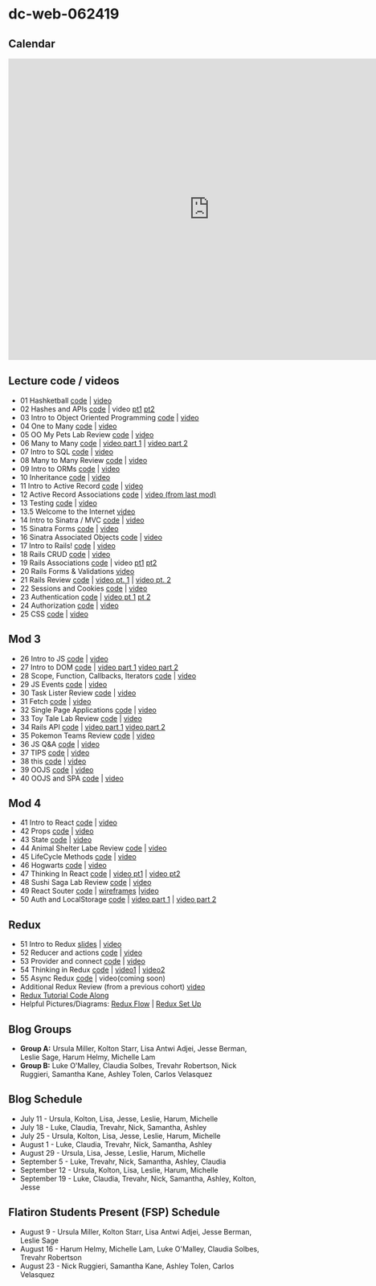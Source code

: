 # dc-web-062419

## Calendar

<iframe src="https://calendar.google.com/calendar/b/1/embed?height=600&amp;wkst=1&amp;bgcolor=%23ffffff&amp;ctz=America%2FNew_York&amp;src=ZmxhdGlyb25zY2hvb2wuY29tX2FjZDlram5kc2d2NGw1dnM5NGw1b3BmZGRvQGdyb3VwLmNhbGVuZGFyLmdvb2dsZS5jb20&amp;src=ZmxhdGlyb25zY2hvb2wuY29tX3A4ajk2M3ZkNDRqaTU2OThmM2k0bmtycTcwQGdyb3VwLmNhbGVuZGFyLmdvb2dsZS5jb20&amp;color=%237986CB&amp;color=%238E24AA&amp;mode=WEEK" style="border-width:0" width="800" height="600" frameborder="0" scrolling="no"></iframe>

## Lecture code / videos

* 01 Hashketball [code](https://github.com/learn-co-students/dc-web-062419/tree/master/01-hashketball-review) | [video](https://youtu.be/aQ8C3U566MQ)
* 02 Hashes and APIs [code](https://github.com/learn-co-students/dc-web-062419/tree/master/02-apis-and-the-internet) | video [pt1](https://youtu.be/NQZz6BSxD7U) [pt2](https://youtu.be/6_1BG6r0Q-E)
* 03 Intro to Object Oriented Programming [code](https://github.com/learn-co-students/dc-web-062419/tree/master/3-Intro-to-OO) | [video](https://youtu.be/0rZrYTXLWEM)
* 04 One to Many [code](https://github.com/learn-co-students/dc-web-062419/tree/master/4-One-to-Many) | [video](https://youtu.be/hTYIsJS8JFg)
* 05 OO My Pets Lab Review [code](https://github.com/learn-co-students/dc-web-062419/tree/master/05-OO-My-Pets-Review) | [video](https://youtu.be/Xa-99G1B8nQ)
* 06 Many to Many [code](https://github.com/learn-co-students/dc-web-062419/tree/master/06-Many-to-Many) | [video part 1](https://youtu.be/jIZ08aAbcJQ) | [video part 2](https://youtu.be/nv21DY-l8V4)
* 07 Intro to SQL [code](https://github.com/learn-co-students/dc-web-062419/tree/master/07-Intro-To-SQL) | [video](https://youtu.be/fZ1oHwcMo6w)
* 08 Many to Many Review [code](https://github.com/learn-co-students/dc-web-062419/tree/master/08-Many-To-Many-Review) | [video](https://www.youtube.com/watch?v=61xuCj8adsE&feature=youtu.be)
* 09 Intro to ORMs [code](https://github.com/learn-co-students/dc-web-062419/tree/master/09-intro-to-orms) | [video](https://youtu.be/GOCpiwUHNFw)
* 10 Inheritance [code](https://github.com/learn-co-students/dc-web-062419/tree/master/10-inheritance) | [video](https://youtu.be/IplXjfXgn6k)
* 11 Intro to Active Record [code](https://github.com/learn-co-students/dc-web-062419/tree/master/11-intro-to-active-record) | [video](https://youtu.be/hQ20bQDaDIA)
* 12 Active Record Associations [code](https://github.com/learn-co-students/dc-web-062419/tree/master/12-active-record-associations) | [video (from last mod)](https://youtu.be/BE8pl7DXwvo)
* 13 Testing [code](https://github.com/learn-co-students/dc-web-062419/tree/master/13-intro-to-testing) | [video](https://youtu.be/nEwYwjGH5Xc)
* 13.5 Welcome to the Internet [video](https://youtu.be/neBv0Y9Es0o)
* 14 Intro to Sinatra / MVC [code](https://github.com/learn-co-students/dc-web-062419/tree/master/14-sinatra-mvc) | [video](https://youtu.be/6VTCclwT9M8)
* 15 Sinatra Forms [code](https://github.com/learn-co-students/dc-web-062419/tree/master/15-sinatra-forms) | [video](https://youtu.be/HV_ggSI8fTM)
* 16 Sinatra Associated Objects [code](https://github.com/learn-co-students/dc-web-062419/tree/master/16-sinatra-associated-objects) | [video](https://youtu.be/OoG1DGdyPy8)
* 17 Intro to Rails! [code](https://github.com/learn-co-students/dc-web-062419/tree/master/17-intro-to-rails/pet_store) | [video](https://www.youtube.com/watch?v=BgecKTqgTx0)
* 18 Rails CRUD [code](https://github.com/learn-co-students/dc-web-062419/tree/master/18-rails-crud-starter) | [video](https://youtu.be/6Qvb7SeC5TQ)
* 19 Rails Associations [code](https://github.com/learn-co-students/dc-web-062419/tree/master/19-rails-associations) | video [pt1](https://youtu.be/TE1ZdcgUehs) [pt2](https://youtu.be/JVHOzePi6Ys)
* 20 Rails Forms & Validations [video](https://www.youtube.com/watch?v=7RLa2qJS0Ac&feature=youtu.be)
* 21 Rails Review [code](https://github.com/learn-co-students/dc-web-062419/tree/master/21-rails-review) | [video pt. 1](https://youtu.be/FG875qPwsjM) | [video pt. 2](https://youtu.be/HMp3D8QVtX8)
* 22 Sessions and Cookies [code](https://github.com/learn-co-students/dc-web-062419/tree/master/22-sessions-and-cookies) | [video](https://youtu.be/4NclHBchzf8)
* 23 Authentication [code](https://github.com/learn-co-students/dc-web-062419/tree/master/23-authentication) | [video pt 1](https://youtu.be/KD29rinzpsE) [pt 2](https://youtu.be/u6a34_ywx4A)
* 24 Authorization [code](https://github.com/learn-co-students/dc-web-062419/tree/master/24-authorization) | [video](https://youtu.be/4mN5Wv8CAnE)
* 25 CSS [code](https://github.com/learn-co-students/dc-web-062419/tree/master/25-css) | [video](https://youtu.be/-yRNaZjWsrs)

## Mod 3
* 26 Intro to JS [code](https://github.com/learn-co-students/dc-web-062419/tree/master/26-JS-Intro) | [video](https://youtu.be/Z5ptXn9rf54)
* 27 Intro to DOM [code](https://github.com/learn-co-students/dc-web-062419/tree/master/27-Intro-to-DOM) | [video part 1](https://youtu.be/Bl7qFe-Z9kM) [video part 2](https://youtu.be/i1QYWfZegAU)
* 28 Scope, Function, Callbacks, Iterators [code](https://github.com/learn-co-students/dc-web-062419/tree/master/28-Scope-Callbacks-Iterators) | [video](https://youtu.be/3Dtaiv_lG5I)
* 29 JS Events [code](https://github.com/learn-co-students/dc-web-062419/tree/master/29-JS-Events) | [video](https://youtu.be/d5acNBPTLaY)
* 30 Task Lister Review [code](https://github.com/learn-co-students/dc-web-062419/tree/master/30-Task-Lister-Review) | [video](https://youtu.be/3F2X-PKhK98)
* 31 Fetch [code](https://github.com/learn-co-students/dc-web-062419/tree/master/31-Fetch) | [video](https://youtu.be/FHD0VSzt7Ck)
* 32 Single Page Applications [code](https://github.com/learn-co-students/dc-web-062419/tree/master/32-SPA) | [video](https://youtu.be/DEqXjF-Yx3Y)
* 33 Toy Tale Lab Review [code](https://github.com/learn-co-students/dc-web-062419/tree/master/33-Toy%20Tale) | [video](https://youtu.be/NXbhTLUD4eI)
* 34 Rails API [code](https://github.com/learn-co-students/dc-web-062419/tree/master/34-Rails-API) | [video part 1](https://youtu.be/hOQUbGNhq_g) [video part 2](https://youtu.be/MZ8WIXtYuAM)
* 35 Pokemon Teams Review [code](https://github.com/learn-co-students/dc-web-062419/tree/master/35-Pokemon-Teams-Review) | [video](https://youtu.be/dw0Js4MMqLI)
* 36 JS Q&A [code](https://github.com/learn-co-students/dc-web-062419/tree/master/36-JS-Q-and-A) | [video](https://youtu.be/lDbirceWIfs)
* 37 TIPS [code](https://github.com/learn-co-students/dc-web-062419/tree/master/37-TIPS) | [video](https://youtu.be/KZCKv4NfCtA )
* 38 this [code](https://github.com/learn-co-students/dc-web-062419/tree/master/38-this) | [video](https://youtu.be/79lcy_w9RKo)
* 39 OOJS [code](https://github.com/learn-co-students/dc-web-062419/tree/master/39-OOJS) | [video](https://youtu.be/s6j2aQjG0eE)
* 40 OOJS and SPA [code](https://github.com/learn-co-students/dc-web-062419/tree/master/40-OOJS-and-SPA) | [video](https://youtu.be/xCAtmGUrCK8)

## Mod 4
* 41 Intro to React [code](https://github.com/learn-co-students/dc-web-062419/tree/master/41-Intro-to-React) | [video](https://youtu.be/vIEggHqd5Wo)
* 42 Props [code](https://github.com/learn-co-students/dc-web-062419/tree/master/42-Props) | [video](https://youtu.be/YNUgs9eKR0M)
* 43 State [code](https://github.com/learn-co-students/dc-web-062419/tree/master/43-State) | [video](https://youtu.be/OR5wBua3748)
* 44 Animal Shelter Labe Review [code](https://github.com/learn-co-students/dc-web-062419/tree/master/44-Animal_Shelter) | [video](https://youtu.be/CxcU4FqSWic)
* 45 LifeCycle Methods [code](https://github.com/learn-co-students/dc-web-062419/tree/master/45-Component-Lifecycle) | [video](https://youtu.be/aFySkTk3Ngw)
* 46 Hogwarts [code](https://github.com/learn-co-students/dc-web-062419/tree/master/46-hogwarts) | [video](https://youtu.be/HJ9FLqdwDV4)
* 47 Thinking In React [code](https://github.com/learn-co-students/dc-web-062419/tree/master/47-Thinking-In-React) | [video pt1](https://youtu.be/XcjZXHanv0w) | [video pt2](https://youtu.be/2vZXE77Xy_Q)
* 48 Sushi Saga Lab Review [code](https://github.com/learn-co-students/dc-web-062419/tree/master/48-Sushi-Saga-Review) | [video](https://youtu.be/h3Hdb46PpV8)
* 49 React Souter [code](https://github.com/learn-co-students/dc-web-062419/tree/master/49-React-Router) | [wireframes](https://github.com/learn-co-students/dc-web-062419/blob/master/49-React-Router/artwork/Screen%20Shot%202019-09-04%20at%204.08.16%20PM.png) |[video](https://youtu.be/RhW9ppoXiJ0)
* 50 Auth and LocalStorage [code](https://github.com/learn-co-students/dc-web-062419/tree/master/50-Auth) | [video part 1](https://youtu.be/rs-9aKCj8fQ) | [video part 2](https://youtu.be/lkaGXo1wER0)

## Redux
* 51 Intro to Redux [slides](https://github.com/learn-co-students/dc-web-062419/blob/master/51-Intro-to-Redux/ReduxLecture.pdf) | [video](https://youtu.be/EWVaxIgcqHY)
* 52 Reducer and actions [code](https://github.com/learn-co-students/dc-web-062419/tree/master/52-Actions-Reducers) | [video](https://youtu.be/UuTbrZFkx0I)
* 53 Provider and connect [code](https://github.com/learn-co-students/dc-web-062419/tree/master/53-Provider-Connect) | [video](https://youtu.be/wsVOAfqcsHY)
* 54 Thinking in Redux [code](https://github.com/learn-co-students/dc-web-062419/tree/master/54-Thinking-In-Redux) | [video1](https://www.youtube.com/watch?v=DqwwMxawb1E) | [video2](https://youtu.be/0ek24TRv1RY)
* 55 Async Redux [code](https://github.com/learn-co-students/dc-web-062419/tree/master/55-Async-Redux) | video(coming soon)
* Additional Redux Review (from a previous cohort) [video](https://www.youtube.com/watch?v=hFAU_6FdM2Y&feature=youtu.be)
* [Redux Tutorial Code Along](https://www.valentinog.com/blog/redux/)
* Helpful Pictures/Diagrams: [Redux Flow](https://github.com/learn-co-students/dc-web-062419/blob/master/54-Thinking-In-Redux/assets/redux-flow.pdf) | [Redux Set Up](https://github.com/learn-co-students/dc-web-062419/blob/master/54-Thinking-In-Redux/assets/redux-set-up.pdf)

## Blog Groups

* **Group A:** Ursula Miller, Kolton Starr, Lisa Antwi Adjei, Jesse Berman, Leslie Sage, Harum Helmy, Michelle Lam
* **Group B:** Luke O'Malley, Claudia Solbes, Trevahr Robertson, Nick Ruggieri, Samantha Kane, Ashley Tolen, Carlos Velasquez

## Blog Schedule

* July 11 - Ursula, Kolton, Lisa, Jesse, Leslie, Harum, Michelle
* July 18 - Luke, Claudia, Trevahr, Nick, Samantha, Ashley
* July 25 - Ursula, Kolton, Lisa, Jesse, Leslie, Harum, Michelle
* August 1 - Luke, Claudia, Trevahr, Nick, Samantha, Ashley
* August 29 - Ursula, Lisa, Jesse, Leslie, Harum, Michelle
* September 5 - Luke, Trevahr, Nick, Samantha, Ashley, Claudia
* September 12 - Ursula, Kolton, Lisa, Leslie, Harum, Michelle
* September 19 - Luke, Claudia, Trevahr, Nick, Samantha, Ashley, Kolton, Jesse

## Flatiron Students Present (FSP) Schedule

* August 9 - Ursula Miller, Kolton Starr, Lisa Antwi Adjei, Jesse Berman, Leslie Sage
* August 16 - Harum Helmy, Michelle Lam, Luke O'Malley, Claudia Solbes, Trevahr Robertson
* August 23 - Nick Ruggieri, Samantha Kane, Ashley Tolen, Carlos Velasquez

